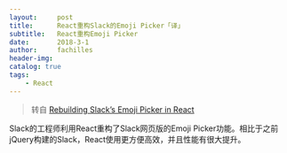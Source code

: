 ```yaml
---
layout:     post
title:      React重构Slack的Emoji Picker「译」
subtitle:   React重构Emoji Picker
date:       2018-3-1
author:     fachilles
header-img: 
catalog: true
tags:
    - React
---
```


> 转自 [Rebuilding Slack’s Emoji Picker in React](https://slack.engineering/rebuilding-slacks-emoji-picker-in-react-bfbd8ce6fbfe)

Slack的工程师利用React重构了Slack网页版的Emoji Picker功能。相比于之前jQuery构建的Slack，React使用更方便高效，并且性能有很大提升。
